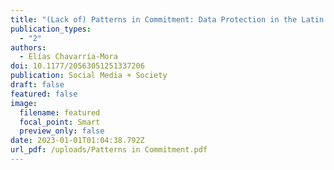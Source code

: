 ```yaml
---
title: "(Lack of) Patterns in Commitment: Data Protection in the Latin America and Caribbean Personal Data Protection Laws"
publication_types:
  - "2"
authors:
  - Elías Chavarría-Mora
doi: 10.1177/20563051251337206
publication: Social Media + Society
draft: false
featured: false
image:
  filename: featured
  focal_point: Smart
  preview_only: false
date: 2023-01-01T01:04:38.792Z
url_pdf: /uploads/Patterns in Commitment.pdf
---
```

